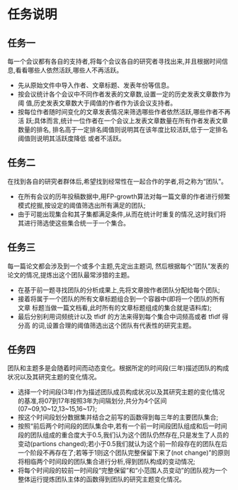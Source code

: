 # 任务说明
## 任务一
每一个会议都有各自的支持者,将每个会议各自的研究者寻找出来,并且根据时间信息,看看哪些人依然活跃,哪些人不再活跃。
* 先从原始文件中导入作者、文章标题、发表年份等信息。
* 按会议统计各个会议中不同作者发表的文章数,设置一定的历史发表文章数作为阈
值,历史发表文章数大于阈值的作者作为该会议支持者。
* 按每位作者随时间变化的文章发表情况来筛选哪些作者依然活跃,哪些作者不再活
跃;具体而言,统计一位作者在一个会议上发表文章数量在所有作者发表文章数量的排名,
排名高于一定排名阈值则说明其在该年度比较活跃,低于一定排名阈值则说明其活跃度降低
或者不活跃。
## 任务二
在找到各自的研究者群体后,希望找到经常性在一起合作的学者,将之称为“团队”。
* 在所有会议的历年投稿数据中,用FP-growth算法对每一篇文章的作者进行频繁模式挖掘,按设定的阈值筛选出所有满足的团队;
* 由于可能出现集合和其子集都满足条件,从而在统计时重复的情况,这时我们将其进行筛选使这些集合统一于一个集合。
## 任务三
每一篇论文都会涉及到一个或多个主题,先定出主题词, 然后根据每个“团队”发表的论文的情况,提炼出这个团队最常涉猎的主题。
* 在基于前一题寻找团队的分析成果上,先将文章按作者团队分配给每个团队;
* 接着将属于一个团队的所有文章标题组合到一个容器中(即将一个团队的所有文章
标题当做一篇文档看,此时所有的文章标题组成的集合就是语料库);
* 最后分别利用词频统计以及 tfidf 的方法来得到每个集合中词频高或者 tfidf 得分高
的词,设置合理的阈值筛选出这个团队有代表性的研究主题。
## 任务四
团队和主题多是会随着时间而动态变化。根据所定的时间段(三年)描述团队的构成状况以及其研究主题的变化情况。
* 选择一个时间段(3年)作为描述团队成员构成状况以及其研究主题的变化情况的基准,将07到17年按照3年为间隔划分,共分为4个区间(07~09,10~12,13~15,16~17);
* 按这个时间段划分数据集并结合之前写的函数得到每三年的主要团队集合;
* 按照“前后两个时间段的团队集合中,若有一个前一时间段团队组成和后一时间段的团队组成的重合度大于0.5,我们认为这个团队仍然存在,只是发生了人员的变动(partions changed);若小于0.5我们就认为这个前一阶段存在的团队在后一个阶段不再存在了;若等于1则这个团队完整保留下来了(not change)”的原则将相临两个时间段的团队集合进行分析,得到团队构成的变动情况;
* 将每个时间段的较前一时间段“完整保留”和“小范围人员变动”的团队视为一个整体运行提炼团队主体的函数得到团队的研究主题变化情况。
